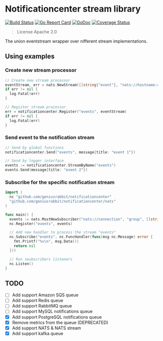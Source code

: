 # Notificationcenter stream library

[![Build Status](https://travis-ci.org/geniusrabbit/notificationcenter.svg?branch=master)](https://travis-ci.org/geniusrabbit/notificationcenter)
[![Go Report Card](https://goreportcard.com/badge/github.com/geniusrabbit/notificationcenter)](https://goreportcard.com/report/github.com/geniusrabbit/notificationcenter)
[![GoDoc](https://godoc.org/github.com/geniusrabbit/notificationcenter?status.svg)](https://godoc.org/github.com/geniusrabbit/notificationcenter)
[![Coverage Status](https://coveralls.io/repos/github/geniusrabbit/notificationcenter/badge.svg)](https://coveralls.io/github/geniusrabbit/notificationcenter)

> License Apache 2.0

The union eventstream wrapper over nifferent stream implementations.

## Using examples

### Create new stream processor

```go
// Create new stream processor
eventStream, err = nats.NewStream([]string{"event"}, "nats://hostname:4222")
if err != nil {
  log.Fatal(err)
}

// Register stream processor
err = notificationcenter.Register("events", eventStream)
if err != nil {
  log.Fatal(err)
}
```

### Send event to the notification stream

```go
// Send by global functions
notificationcenter.Send("events", message{title: "event 1"})

// Send by logger interface
events := notificationcenter.StreamByName("events")
events.Send(message{title: "event 2"})
```

### Subscribe for the specific notification stream

```go
import (
  nc "github.com/geniusrabbit/notificationcenter"
  "github.com/geniusrabbit/notificationcenter/nats"
)

func main() {
  events := nats.MustNewSubscriber("nats://connection", "group", []string{"events"})
  nc.Register("events", events)

  // Add new handler to process the stream "events"
  nc.Subscribe("events", nc.FuncHandler(func(msg nc.Message) error {
    fmt.Printf("%v\n", msg.Data())
    return nil
  }))

  // Run seubscribers listeners
  nc.Listen()
}
```

## TODO

* [ ] Add support Amazon SQS queue
* [ ] Add support Redis queue
* [ ] Add support RabbitMQ queue
* [ ] Add support MySQL notifications queue
* [X] Add support PostgreSQL notifications queue
* [X] Remove metrics from the queue (DEPRECATED)
* [X] Add support NATS & NATS stream
* [X] Add support kafka queue
